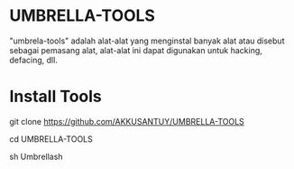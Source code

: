 # UMBRELLA-TOOLS
"umbrela-tools" adalah alat-alat yang menginstal banyak alat atau disebut sebagai pemasang alat, alat-alat ini dapat digunakan untuk hacking, defacing, dll.

# Install Tools

git clone https://github.com/AKKUSANTUY/UMBRELLA-TOOLS

cd UMBRELLA-TOOLS

sh Umbrellash
